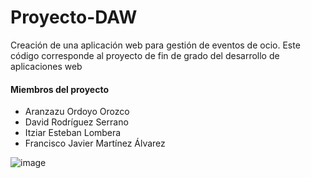 # Proyecto-DAW
Creación de una aplicación web para gestión de eventos de ocio.
Este código corresponde al proyecto de fin de grado del desarrollo de aplicaciones web

#### Miembros del proyecto
+ Aranzazu Ordoyo Orozco
+ David Rodríguez Serrano
+ Itziar Esteban Lombera
+ Francisco Javier Martínez Álvarez


![image](https://github.com/javimalvarez/Proyecto-DAW/assets/40092910/44c5c183-81e2-4e13-a2e4-c31bb794fb7c)
